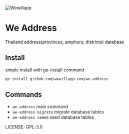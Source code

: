 ![Wewillapp](https://wewillapp.com/images/wewillapp_logo.png)

# We Address
Thailand address(provinces, amphurs, districts) database

## Install
simple install with go-install command

```bash
go install github.com/wewillapp-com/we-address
```

## Commands
  - `we-address` main command
  - `we-address migrate` migrate database tables
  - `we-address seeed` seed database tables

LICENSE: GPL-3.0
